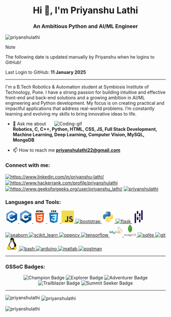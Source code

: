 <h1 align="center">Hi 👋, I'm Priyanshu Lathi</h1>
<h3 align="center">An Ambitious Python and AI/ML Engineer</h3>

<p align="left"> <img src="https://komarev.com/ghpvc/?username=priyanshulathi&label=Profile%20views&color=0e75b6&style=flat" alt="priyanshulathi" /> </p>

> [!NOTE]
> The following date is updated manually by Priyanshu when he logins to GitHub!

Last Login to GitHub: **11 January 2025**

---

<p>I'm a B.Tech Robotics & Automation student at Symbiosis Institute of Technology, Pune. I have a strong passion for building intuitive and effective front-end and back-end solutions and a growing ambition in AI/ML engineering and Python development. My focus is on creating practical and impactful applications that address real-world problems. I’m constantly learning and evolving my skills to bring innovative ideas to life.</p>

<img align="right" alt="Coding-gif" width="350" src="https://raw.githubusercontent.com/TheDudeThatCode/TheDudeThatCode/master/Assets/Developer.gif"/>

<!-- - 🔭 I’m currently working on **Real-Time Multimodal Emotion and Age Predictor**-->

<!-- - 🌱 I’m currently learning **Machine Learning** -->

- 💬 Ask me about **Robotics, C, C++, Python, HTML, CSS, JS, Full Stack Development, Machine Learning, Deep Learning, Computer Vision, MySQL, MongoDB**

- 📫 How to reach me **priyanshulathi22@gmail.com**

<h3 align="left">Connect with me:</h3>
<p align="left">
<a href="https://www.linkedin.com/in/priyanshu-lathi/" target="blank"><img align="center" src="https://raw.githubusercontent.com/rahuldkjain/github-profile-readme-generator/master/src/images/icons/Social/linked-in-alt.svg" alt="https://www.linkedin.com/in/priyanshu-lathi/" height="30" width="40" /></a>
<a href="https://www.hackerrank.com/profile/priyanshulathi" target="blank"><img align="center" src="https://raw.githubusercontent.com/rahuldkjain/github-profile-readme-generator/master/src/images/icons/Social/hackerrank.svg" alt="https://www.hackerrank.com/profile/priyanshulathi" height="30" width="40" /></a>
<a href="https://www.geeksforgeeks.org/user/priyanshu_lathi/" target="blank"><img align="center" src="https://raw.githubusercontent.com/rahuldkjain/github-profile-readme-generator/master/src/images/icons/Social/geeks-for-geeks.svg" alt="https://www.geeksforgeeks.org/user/priyanshu_lathi/" height="30" width="40" /></a>
<a href="https://www.leetcode.com/priyanshulathi" target="blank"><img align="center" src="https://raw.githubusercontent.com/rahuldkjain/github-profile-readme-generator/master/src/images/icons/Social/leet-code.svg" alt="priyanshulathi" height="30" width="40" /></a>
</p>

<h3 align="left">Languages and Tools:</h3>
<p align="left"> <a href="https://www.cprogramming.com/" target="_blank" rel="noreferrer"> <img src="https://raw.githubusercontent.com/devicons/devicon/master/icons/c/c-original.svg" alt="c" width="40" height="40"/> </a> <a href="https://www.w3schools.com/cpp/" target="_blank" rel="noreferrer"> <img src="https://raw.githubusercontent.com/devicons/devicon/master/icons/cplusplus/cplusplus-original.svg" alt="cplusplus" width="40" height="40"/> </a> <a href="https://www.w3.org/html/" target="_blank" rel="noreferrer"> <img src="https://raw.githubusercontent.com/devicons/devicon/master/icons/html5/html5-original-wordmark.svg" alt="html5" width="40" height="40"/> </a> <a href="https://www.w3schools.com/css/" target="_blank" rel="noreferrer"> <img src="https://raw.githubusercontent.com/devicons/devicon/master/icons/css3/css3-original-wordmark.svg" alt="css3" width="40" height="40"/> </a> <a href="https://developer.mozilla.org/en-US/docs/Web/JavaScript" target="_blank" rel="noreferrer"> <img src="https://raw.githubusercontent.com/devicons/devicon/master/icons/javascript/javascript-original.svg" alt="javascript" width="40" height="40"/> </a> <a href="https://getbootstrap.com" target="_blank" rel="noreferrer"> <img src="https://upload.wikimedia.org/wikipedia/commons/b/b2/Bootstrap_logo.svg" alt="bootstrap" width="40" height="35"/> </a> <a href="https://www.python.org" target="_blank" rel="noreferrer"> <img src="https://raw.githubusercontent.com/devicons/devicon/master/icons/python/python-original.svg" alt="python" width="40" height="40"/> </a> <a href="https://flask.palletsprojects.com/" target="_blank" rel="noreferrer"> <img src="https://www.vectorlogo.zone/logos/palletsprojects_flask/palletsprojects_flask-icon.svg" alt="flask" width="40" height="40"/> </a> <a href="https://pandas.pydata.org/" target="_blank" rel="noreferrer"> <img src="https://raw.githubusercontent.com/devicons/devicon/2ae2a900d2f041da66e950e4d48052658d850630/icons/pandas/pandas-original.svg" alt="pandas" width="40" height="40"/> </a> <a href="https://seaborn.pydata.org/" target="_blank" rel="noreferrer"> <img src="https://seaborn.pydata.org/_images/logo-mark-lightbg.svg" alt="seaborn" width="40" height="40"/> </a> <a href="https://scikit-learn.org/" target="_blank" rel="noreferrer"> <img src="https://upload.wikimedia.org/wikipedia/commons/0/05/Scikit_learn_logo_small.svg" alt="scikit_learn" width="40" height="40"/> </a> <a href="https://opencv.org/" target="_blank" rel="noreferrer"> <img src="https://www.vectorlogo.zone/logos/opencv/opencv-icon.svg" alt="opencv" width="40" height="40"/> </a> <a href="https://www.tensorflow.org" target="_blank" rel="noreferrer"> <img src="https://www.vectorlogo.zone/logos/tensorflow/tensorflow-icon.svg" alt="tensorflow" width="40" height="40"/> </a> <a href="https://www.mysql.com/" target="_blank" rel="noreferrer"> <img src="https://raw.githubusercontent.com/devicons/devicon/master/icons/mysql/mysql-original-wordmark.svg" alt="mysql" width="40" height="40"/> </a> <a href="https://www.mongodb.com/" target="_blank" rel="noreferrer"> <img src="https://raw.githubusercontent.com/devicons/devicon/master/icons/mongodb/mongodb-original-wordmark.svg" alt="mongodb" width="40" height="40"/> </a> <a href="https://www.sqlite.org/" target="_blank" rel="noreferrer"> <img src="https://www.vectorlogo.zone/logos/sqlite/sqlite-icon.svg" alt="sqlite" width="40" height="40"/> </a> <a href="https://git-scm.com/" target="_blank" rel="noreferrer"> <img src="https://www.vectorlogo.zone/logos/git-scm/git-scm-icon.svg" alt="git" width="40" height="40"/> </a> <a href="https://www.linux.org/" target="_blank" rel="noreferrer"> <img src="https://raw.githubusercontent.com/devicons/devicon/master/icons/linux/linux-original.svg" alt="linux" width="40" height="40"/> </a> <a href="https://www.gnu.org/software/bash/" target="_blank" rel="noreferrer"> <img src="https://www.vectorlogo.zone/logos/gnu_bash/gnu_bash-icon.svg" alt="bash" width="40" height="40"/> </a> <a href="https://www.arduino.cc/" target="_blank" rel="noreferrer"> <img src="https://cdn.worldvectorlogo.com/logos/arduino-1.svg" alt="arduino" width="40" height="40"/> </a> <a href="https://www.mathworks.com/" target="_blank" rel="noreferrer"> <img src="https://upload.wikimedia.org/wikipedia/commons/2/21/Matlab_Logo.png" alt="matlab" width="40" height="40"/> </a> <a href="https://postman.com" target="_blank" rel="noreferrer"> <img src="https://www.vectorlogo.zone/logos/getpostman/getpostman-icon.svg" alt="postman" width="40" height="40"/> </a> </p>

---

<h3 align="left">GSSoC Badges:</h3>
<p align="center"> <img src="https://github.com/user-attachments/assets/15c1cefa-75d8-4c50-b274-59804732a15d" alt="Champion Badge" width="120" height="120"/> <img src="https://github.com/user-attachments/assets/c16683ff-3eca-464b-9807-0619adf73e7d" alt="Explorer Badge" width="120" height="120"/> <img src="https://github.com/user-attachments/assets/09ca671c-e4b2-456d-961b-84f6492ba515" alt="Adventurer Badge" width="120" height="120"/> <img src="https://github.com/user-attachments/assets/d4f916d8-521c-4886-bcb2-60e74b8ad148" alt="Trailblazer Badge" width="120" height="120"/> <img src="https://github.com/user-attachments/assets/bc1aecd0-387e-4545-b5fb-e77843386dff" alt="Summit Seeker Badge" width="120" height="120"/> </p>

---

<p><img align="left" src="https://github-readme-stats.vercel.app/api/top-langs?username=priyanshulathi&show_icons=true&locale=en&layout=compact" alt="priyanshulathi" /></p>

<p>&nbsp;<img align="center" src="https://github-readme-stats.vercel.app/api?username=priyanshulathi&show_icons=true&locale=en" alt="priyanshulathi" /></p>

<p><img align="center" src="https://github-readme-streak-stats.herokuapp.com/?user=priyanshulathi&" alt="priyanshulathi" /></p>
